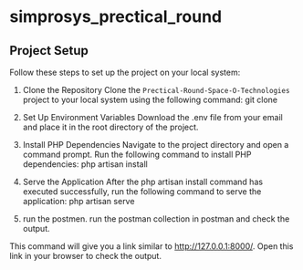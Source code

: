 # simprosys_prectical_round

## Project Setup

Follow these steps to set up the project on your local system:

1. Clone the Repository
Clone the `Prectical-Round-Space-O-Technologies` project to your local system using the following command:
git clone <repository-url>

2. Set Up Environment Variables
Download the .env file from your email and place it in the root directory of the project.

3. Install PHP Dependencies
Navigate to the project directory and open a command prompt. Run the following command to install PHP dependencies:
php artisan install

4. Serve the Application
After the php artisan install command has executed successfully, run the following command to serve the application:
php artisan serve

5. run the postmen.
   run the postman collection in postman and check the output.

This command will give you a link similar to http://127.0.0.1:8000/. Open this link in your browser to check the output.
